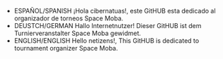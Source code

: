 - ESPAÑOL/SPANISH ¡Hola cibernatuas!, este GitHUB esta dedicado al organizador de torneos Space Moba.
- DEUSTCH/GERMAN Hallo Internetnutzer! Dieser GitHUB ist dem Turnierveranstalter Space Moba gewidmet.
- ENGLISH/ENGLISH Hello netizens!, This GitHUB is dedicated to tournament organizer Space Moba.

<!--
  - [Instagram](https://www.instagram.com/spacemobaar/)
  - [Twitter](https://twitter.com/SpaceMoba)
-->
